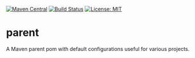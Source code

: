 [![Maven Central](https://img.shields.io/maven-central/v/com.github.gv2011/parent.svg)](https://repo1.maven.org/maven2/com/github/gv2011/parent/)
[![Build Status](https://app.travis-ci.com/gv2011/parent.svg?branch=dev)](https://app.travis-ci.com/gv2011/parent)
[![License: MIT](https://img.shields.io/badge/License-MIT-green.svg)](https://opensource.org/licenses/MIT)

# parent

A Maven parent pom with default configurations useful for various projects.


